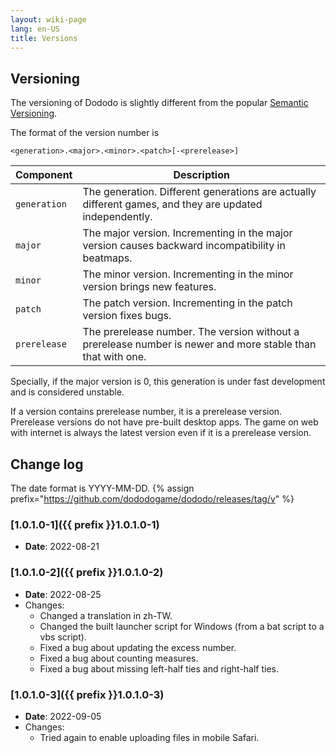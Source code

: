```yaml
---
layout: wiki-page
lang: en-US
title: Versions
---
```


## Versioning

The versioning of Dododo is slightly different from the popular [Semantic Versioning](https://semver.org/).

The format of the version number is

```text
<generation>.<major>.<minor>.<patch>[-<prerelease>]
```

| Component | Description |
|---|---|
| `generation` | The generation. Different generations are actually different games, and they are updated independently. |
| `major` | The major version. Incrementing in the major version causes backward incompatibility in beatmaps. |
| `minor` | The minor version. Incrementing in the minor version brings new features. |
| `patch` | The patch version. Incrementing in the patch version fixes bugs. |
| `prerelease` | The prerelease number. The version without a prerelease number is newer and more stable than that with one. |

Specially, if the major version is 0, this generation is under fast development and is considered unstable.

If a version contains prerelease number, it is a prerelease version.
Prerelease versions do not have pre-built desktop apps.
The game on web with internet is always the latest version even if it is a prerelease version.

## Change log

The date format is YYYY-MM-DD.
{% assign prefix="https://github.com/dododogame/dododo/releases/tag/v" %}

### [1.0.1.0-1]({{ prefix }}1.0.1.0-1)

- **Date**: 2022-08-21

### [1.0.1.0-2]({{ prefix }}1.0.1.0-2)

- **Date**: 2022-08-25
- Changes:
  - Changed a translation in zh-TW.
  - Changed the built launcher script for Windows (from a bat script to a vbs script).
  - Fixed a bug about updating the excess number.
  - Fixed a bug about counting measures.
  - Fixed a bug about missing left-half ties and right-half ties.

### [1.0.1.0-3]({{ prefix }}1.0.1.0-3)

- **Date**: 2022-09-05
- Changes:
  - Tried again to enable uploading files in mobile Safari.
